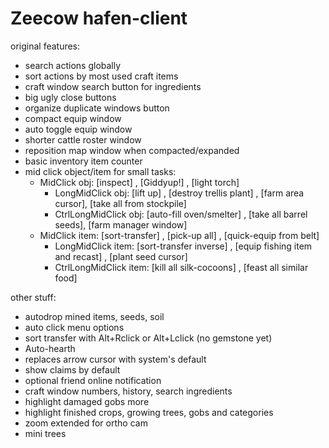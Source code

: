 # Zeecow hafen-client

original features:
 - search actions globally
 - sort actions by most used craft items
 - craft window search button for ingredients 
 - big ugly close buttons
 - organize duplicate windows button 
 - compact equip window
 - auto toggle equip window
 - shorter cattle roster window
 - reposition map window when compacted/expanded
 - basic inventory item counter
 - mid click object/item for small tasks:
   - MidClick obj: [inspect] , [Giddyup!] , [light torch]
     - LongMidClick obj: [lift up] , [destroy trellis plant] , [farm area cursor], [take all from stockpile]
     - CtrlLongMidClick obj: [auto-fill oven/smelter] , [take all barrel seeds], [farm manager window]
   - MidClick item: [sort-transfer] , [pick-up all] , [quick-equip from belt]
     - LongMidClick item: [sort-transfer inverse] , [equip fishing item and recast] , [plant seed cursor]
     - CtrlLongMidClick item: [kill all silk-cocoons] , [feast all similar food]

other stuff:
 - autodrop mined items, seeds, soil
 - auto click menu options  
 - sort transfer with Alt+Rclick or Alt+Lclick (no gemstone yet)
 - Auto-hearth  
 - replaces arrow cursor with system's default
 - show claims by default
 - optional friend online notification
 - craft window numbers, history, search ingredients
 - highlight damaged gobs more  
 - highlight finished crops, growing trees, gobs and categories
 - zoom extended for ortho cam
 - mini trees